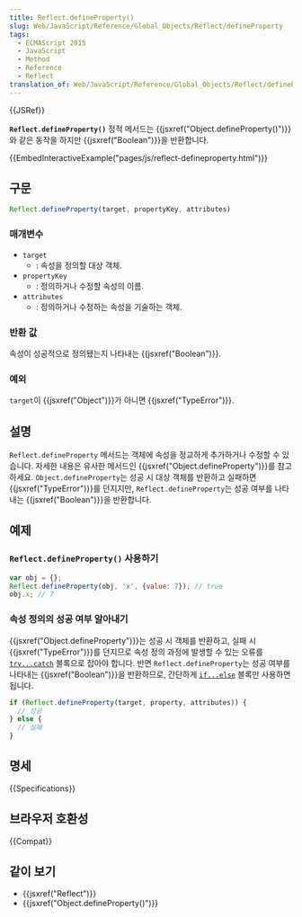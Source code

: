 ```yaml
---
title: Reflect.defineProperty()
slug: Web/JavaScript/Reference/Global_Objects/Reflect/defineProperty
tags:
  - ECMAScript 2015
  - JavaScript
  - Method
  - Reference
  - Reflect
translation_of: Web/JavaScript/Reference/Global_Objects/Reflect/defineProperty
---
```

{{JSRef}}

**`Reflect.defineProperty()`** 정적 메서드는 {{jsxref("Object.defineProperty()")}}와 같은 동작을 하지만 {{jsxref("Boolean")}}을 반환합니다.

{{EmbedInteractiveExample("pages/js/reflect-defineproperty.html")}}

## 구문

```js
Reflect.defineProperty(target, propertyKey, attributes)
```

### 매개변수

- `target`
  - : 속성을 정의할 대상 객체.
- `propertyKey`
  - : 정의하거나 수정할 속성의 이름.
- `attributes`
  - : 정의하거나 수정하는 속성을 기술하는 객체.

### 반환 값

속성이 성공적으로 정의됐는지 나타내는 {{jsxref("Boolean")}}.

### 예외

`target`이 {{jsxref("Object")}}가 아니면 {{jsxref("TypeError")}}.

## 설명

`Reflect.defineProperty` 메서드는 객체에 속성을 정교하게 추가하거나 수정할 수 있습니다. 자세한 내용은 유사한 메서드인 {{jsxref("Object.defineProperty")}}를 참고하세요. `Object.defineProperty`는 성공 시 대상 객체를 반환하고 실패하면 {{jsxref("TypeError")}}를 던지지만, `Reflect.defineProperty`는 성공 여부를 나타내는 {{jsxref("Boolean")}}을 반환합니다.

## 예제

### `Reflect.defineProperty()` 사용하기

```js
var obj = {};
Reflect.defineProperty(obj, 'x', {value: 7}); // true
obj.x; // 7
```

### 속성 정의의 성공 여부 알아내기

{{jsxref("Object.defineProperty")}}는 성공 시 객체를 반환하고, 실패 시 {{jsxref("TypeError")}}를 던지므로 속성 정의 과정에 발생할 수 있는 오류를 [`try...catch`](/ko/docs/Web/JavaScript/Reference/Statements/try...catch) 블록으로 잡아야 합니다. 반면 `Reflect.defineProperty`는 성공 여부를 나타내는 {{jsxref("Boolean")}}을 반환하므로, 간단하게 [`if...else`](/ko/docs/Web/JavaScript/Reference/Statements/if...else) 블록만 사용하면 됩니다.

```js
if (Reflect.defineProperty(target, property, attributes)) {
  // 성공
} else {
  // 실패
}
```

## 명세

{{Specifications}}

## 브라우저 호환성

{{Compat}}

## 같이 보기

- {{jsxref("Reflect")}}
- {{jsxref("Object.defineProperty()")}}
